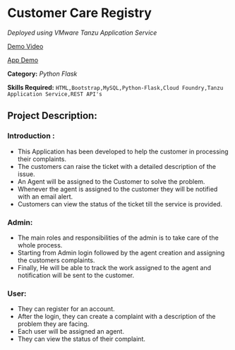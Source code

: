 # Customer Care Registry

_Deployed using VMware Tanzu Application Service_

[Demo Video](https://youtu.be/Xqn3OB5a9M4)

[App Demo](https://sandeshtiwariapp.apps.pcfdev.in/)

**Category:** _Python Flask_

**Skills Required:**
`HTML,Bootstrap,MySQL,Python-Flask,Cloud Foundry,Tanzu Application Service,REST API's`

## Project Description:

### Introduction :

- This Application has been developed to help the customer in processing their complaints. 
- The customers can raise the ticket with a detailed description of the issue. 
- An Agent will be assigned to the Customer to solve the problem. 
- Whenever the agent is assigned to the customer they will be notified with an email alert. 
- Customers can view the status of the ticket till the service is provided.


### Admin: 

- The main roles and responsibilities of the admin is to take care of the whole process. 
- Starting from Admin login followed by the agent creation and assigning the customers complaints. 
- Finally, He will be able to track the work assigned to the agent and notification will be sent to the customer.

### User:

- They can register for an account. 
- After the login, they can create a complaint with a description of the problem they are facing. 
- Each user will be assigned an agent. 
- They can view the status of their complaint.

